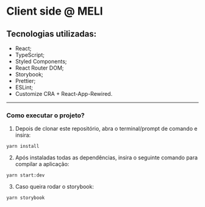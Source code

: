 # Client side @ MELI

## Tecnologias utilizadas:

- React;
- TypeScript;
- Styled Components;
- React Router DOM;
- Storybook;
- Prettier;
- ESLint;
- Customize CRA + React-App-Rewired.

---

### Como executar o projeto?

1. Depois de clonar este repositório, abra o terminal/prompt de comando e insira:

```
yarn install
```

2. Após instaladas todas as dependências, insira o seguinte comando para compilar a aplicação:

```
yarn start:dev
```

3. Caso queira rodar o storybook:

```
yarn storybook
```
